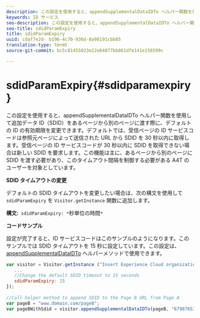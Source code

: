 ```yaml
---
description: この設定を使用すると、appendSupplementalDataIDTo ヘルパー関数を使用して追加データ ID（SDID）をあるページから別のページに渡す際に、デフォルトの ID の有効期限を変更できます。デフォルトでは、受信ページの ID サービスコードは参照元ページによって送信された URL から SDID を 30 秒以内に取得します。受信ページの ID サービスコードが 30 秒以内に SDID を取得できない場合は新しい SDID を要求します。この機能は主に、あるページから別のページに SDID を渡す必要があり、このタイムアウト間隔を制御する必要がある A4T のユーザーを対象としています。
keywords: ID サービス
seo-description: この設定を使用すると、appendSupplementalDataIDTo ヘルパー関数を使用して追加データ ID（SDID）をあるページから別のページに渡す際に、デフォルトの ID の有効期限を変更できます。デフォルトでは、受信ページの ID サービスコードは参照元ページによって送信された URL から SDID を 30 秒以内に取得します。受信ページの ID サービスコードが 30 秒以内に SDID を取得できない場合は新しい SDID を要求します。この機能は主に、あるページから別のページに SDID を渡す必要があり、このタイムアウト間隔を制御する必要がある A4T のユーザーを対象としています。
seo-title: sdidParamExpiry
title: sdidParamExpiry
uuid: cdaf7e2d- b196-4c70-936d-8a98191cbb85
translation-type: tm+mt
source-git-commit: bc5c81455023e22e64877bb861dfe141e158599c

---
```



# sdidParamExpiry{#sdidparamexpiry}

この設定を使用すると、appendSupplementalDataIDTo ヘルパー関数を使用して追加データ ID（SDID）をあるページから別のページに渡す際に、デフォルトの ID の有効期限を変更できます。デフォルトでは、受信ページの ID サービスコードは参照元ページによって送信された URL から SDID を 30 秒以内に取得します。受信ページの ID サービスコードが 30 秒以内に SDID を取得できない場合は新しい SDID を要求します。この機能は主に、あるページから別のページに SDID を渡す必要があり、このタイムアウト間隔を制御する必要がある A4T のユーザーを対象としています。

**SDID タイムアウトの変更**

デフォルトの SDID タイムアウトを変更したい場合は、次の構文を使用して `sdidParamExpiry` を `Visitor.getInstance` 関数に追加します。

**構文:**` sdidParamExpiry: *`秒単位の時間`*`

**コードサンプル**

設定が完了すると、ID サービスコードはこのサンプルのようになります。このサンプルでは SDID タイムアウトを 15 秒に設定しています。この設定は、[appendSupplementalDataIDTo](../../library/get-set/appendsupplementaldataidto.md#reference-65d09de6fde0418f8c62fa79304a755d) ヘルパーメソッドで使用できます。

```js
var visitor = Visitor.getInstance ("Insert Experience Cloud organization ID here",{ 
   ... 
   //Change the default SDID timeout to 15 seconds 
   sdidParamExpiry: 15 
}); 
 
//Call helper method to append SDID to the Page B URL from Page A 
var pageB = "www.domain.com/pageB"; 
var pageBWithSdid = visitor.appendSupplementalDataIDTo(pageB, "67987653465787219"); 
```

